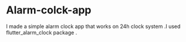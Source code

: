 # Alarm-colck-app
I made a simple alarm clock app that works on 24h clock system .I used flutter_alarm_clock package . 
